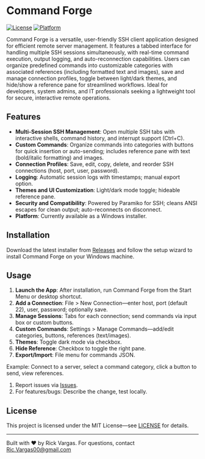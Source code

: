 # Command Forge

[![License](https://img.shields.io/badge/license-MIT-blue.svg)](LICENSE)
[![Platform](https://img.shields.io/badge/platform-Windows-blue.svg)](https://www.microsoft.com/windows)

Command Forge is a versatile, user-friendly SSH client application designed for efficient remote server management. It features a tabbed interface for handling multiple SSH sessions simultaneously, with real-time command execution, output logging, and auto-reconnection capabilities. Users can organize predefined commands into customizable categories with associated references (including formatted text and images), save and manage connection profiles, toggle between light/dark themes, and hide/show a reference pane for streamlined workflows. Ideal for developers, system admins, and IT professionals seeking a lightweight tool for secure, interactive remote operations.

## Features

- **Multi-Session SSH Management**: Open multiple SSH tabs with interactive shells, command history, and interrupt support (Ctrl+C).
- **Custom Commands**: Organize commands into categories with buttons for quick insertion or auto-sending; includes reference pane with text (bold/italic formatting) and images.
- **Connection Profiles**: Save, edit, copy, delete, and reorder SSH connections (host, port, user, password).
- **Logging**: Automatic session logs with timestamps; manual export option.
- **Themes and UI Customization**: Light/dark mode toggle; hideable reference pane.
- **Security and Compatibility**: Powered by Paramiko for SSH; cleans ANSI escapes for clean output; auto-reconnects on disconnect.
- **Platform**: Currently available as a Windows installer.

## Installation

Download the latest installer from [Releases](https://github.com/yourusername/command-forge/releases) and follow the setup wizard to install Command Forge on your Windows machine.

## Usage

1. **Launch the App**: After installation, run Command Forge from the Start Menu or desktop shortcut.
2. **Add a Connection**: File > New Connection—enter host, port (default 22), user, password; optionally save.
3. **Manage Sessions**: Tabs for each connection; send commands via input box or custom buttons.
4. **Custom Commands**: Settings > Manage Commands—add/edit categories, buttons, references (text/images).
5. **Themes**: Toggle dark mode via checkbox.
6. **Hide Reference**: Checkbox to toggle the right pane.
7. **Export/Import**: File menu for commands JSON.

Example: Connect to a server, select a command category, click a button to send, view references.

1. Report issues via [Issues](https://github.com/yourusername/command-forge/issues).
2. For features/bugs: Describe the change, test locally.

## License

This project is licensed under the MIT License—see [LICENSE](LICENSE) for details.

---

Built with ❤️ by Rick Vargas. For questions, contact Ric.Vargas00@gmail.com
